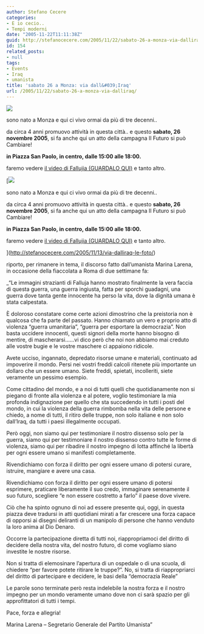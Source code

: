 ```yaml
---
author: Stefano Cecere
categories:
- E io cecio..
- Tempi moderni
date: "2005-11-22T11:11:38Z"
guid: http://stefanocecere.com/2005/11/22/sabato-26-a-monza-via-dalliraq/
id: 154
related_posts:
- null
tags:
- Events
- Iraq
- umanista
title: 'sabato 26 a Monza: via dall&#039;Iraq'
url: /2005/11/22/sabato-26-a-monza-via-dalliraq/
---
```


![](/wp-content/strisciavideo.jpg)
  
sono nato a Monza e qui ci vivo ormai da più di tre decenni..
  
da circa 4 anni promuovo attività in questa città.. e questo **sabato, 26 novembre 2005**, si fa anche qui un atto della campagna Il Futuro si può Cambiare!
  
**in Piazza San Paolo, in centro, dalle 15:00 alle 18:00.**
  
faremo vedere [il video di Fallujia (GUARDALO QUI)](http://stefanocecere.com/2005/11/08/video-impressionante-sulla-guerra-in-iraq/) e tanto altro.

[![](/wp-content/strisciavideo.jpg)
  
sono nato a Monza e qui ci vivo ormai da più di tre decenni..
  
da circa 4 anni promuovo attività in questa città.. e questo **sabato, 26 novembre 2005**, si fa anche qui un atto della campagna Il Futuro si può Cambiare!
  
**in Piazza San Paolo, in centro, dalle 15:00 alle 18:00.**
  
faremo vedere [il video di Fallujia (GUARDALO QUI)](http://stefanocecere.com/2005/11/08/video-impressionante-sulla-guerra-in-iraq/) e tanto altro.

](http://stefanocecere.com/2005/11/13/via-dalliraq-le-foto/) 

riporto, per rimanere in tema, il discorso fatto dall&#8217;umanista Marina Larena, in occasione della fiaccolata a Roma di due settimane fa:

_&#8220;Le immagini strazianti di Falluja hanno mostrato finalmente la vera faccia di questa guerra, una guerra ingiusta, fatta per sporchi guadagni, una guerra dove tanta gente innocente ha perso la vita, dove la dignità umana è stata calpestata.</p> 

È doloroso constatare come certe azioni dimostrino che la preistoria non è qualcosa che fa parte del passato. Hanno chiamato un vero e proprio atto di violenza &#8220;guerra umanitaria&#8221;, &#8220;guerra per esportare la democrazia&#8221;. Non basta uccidere innocenti, questi signori della morte hanno bisogno di mentire, di mascherarsi……vi dico però che noi non abbiamo mai creduto alle vostre bugie e le vostre maschere ci appaiono ridicole.

Avete ucciso, ingannato, depredato risorse umane e materiali, continuato ad impoverire il mondo. Persi nei vostri freddi calcoli ritenete più importante un dollaro che un essere umano. Siete freddi, spietati, incolleriti, siete veramente un pessimo esempio.

Come cittadino del mondo, e a noi di tutti quelli che quotidianamente non si piegano di fronte alla violenza e al potere, voglio testimoniare la mia profonda indignazione per quello che sta succedendo in tutti i posti del mondo, in cui la violenza della guerra rimbomba nella vita delle persone e chiedo, a nome di tutti, il ritiro delle truppe, non solo italiane e non solo dall’Iraq, da tutti i paesi illegalmente occupati.

Però oggi, non siamo qui per testimoniare il nostro dissenso solo per la guerra, siamo qui per testimoniare il nostro dissenso contro tutte le forme di violenza, siamo qui per ribadire il nostro impegno di lotta affinché la libertà per ogni essere umano si manifesti completamente.

Rivendichiamo con forza il diritto per ogni essere umano di potersi curare, istruire, mangiare e avere una casa.

Rivendichiamo con forza il diritto per ogni essere umano di potersi esprimere, praticare liberamente il suo credo, immaginare serenamente il suo futuro, scegliere “e non essere costretto a farlo” il paese dove vivere.

Ciò che ha spinto ognuno di noi ad essere presente qui, oggi, in questa piazza deve tradursi in atti quotidiani mirati a far crescere una forza capace di opporsi ai disegni deliranti di un manipolo di persone che hanno venduto la loro anima al Dio Denaro.

Occorre la partecipazione diretta di tutti noi, riappropriamoci del diritto di decidere della nostra vita, del nostro futuro, di come vogliamo siano investite le nostre risorse.

Non si tratta di elemosinare l’apertura di un ospedale o di una scuola, di chiedere “per favore potete ritirare le truppe?”. No, si tratta di riappropriarci del diritto di partecipare e decidere, le basi della “democrazia Reale”

Le parole sono terminate però resta indelebile la nostra forza e il nostro impegno per un mondo veramente umano dove non ci sarà spazio per gli approfittatori di tutti i tempi.

Pace, forza e allegria!</i>

Marina Larena &#8211; Segretario Generale del Partito Umanista&#8221;